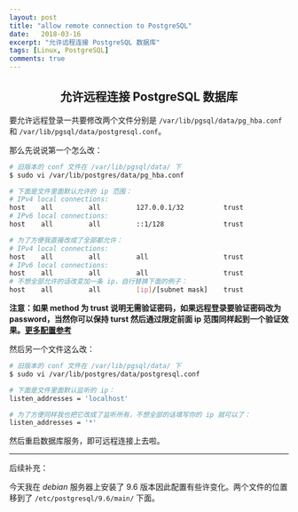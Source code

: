 ```yaml
---
layout: post
title: "allow remote connection to PostgreSQL"
date:   2018-03-16
excerpt: "允许远程连接 PostgreSQL 数据库"
tags: [Linux, PostgreSQL]
comments: true
---
```


<center><h2>允许远程连接 PostgreSQL 数据库</h2></center>

<!--more-->

要允许远程登录一共要修改两个文件分别是 `/var/lib/pgsql/data/pg_hba.conf` 和 `/var/lib/pgsql/data/postgresql.conf`。

那么先说说第一个怎么改：

```sh
# 旧版本的 conf 文件在 /var/lib/pgsql/data/ 下
$ sudo vi /var/lib/postgres/data/pg_hba.conf

# 下面是文件里面默认允许的 ip 范围：
# IPv4 local connections:
host    all         all         127.0.0.1/32          trust
# IPv6 local connections:
host    all         all         ::1/128               trust

# 为了方便我直接改成了全部都允许：
# IPv4 local connections:
host    all         all         all                   trust
# IPv6 local connections:
host    all         all         all                   trust
# 不想全部允许的话改变加一条 ip，自行替换下面的例子：
host    all         all         [ip]/[subnet mask]    trust
```

**注意：如果 method 为 trust 说明无需验证密码，如果远程登录要验证密码改为 password，当然你可以保持 turst 然后通过限定前面 ip 范围同样起到一个验证效果。[更多配置参考](https://www.postgresql.org/docs/10/static/auth-methods.html)**

然后另一个文件这么改：

```sh
# 旧版本的 conf 文件在 /var/lib/pgsql/data/ 下
$ sudo vi /var/lib/postgres/data/postgresql.conf

# 下面是文件里面默认监听的 ip：
listen_addresses = 'localhost'

# 为了方便同样我也把它改成了监听所有，不想全部的话填写你的 ip 就可以了：
listen_addresses = '*'
```

然后重启数据库服务，即可远程连接上去啦。

---

后续补充：

今天我在 *debian* 服务器上安装了 9.6 版本因此配置有些许变化。两个文件的位置移到了 `/etc/postgresql/9.6/main/` 下面。